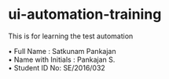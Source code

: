 # ui-automation-training
 This is for learning the test automation
 
 
• Full Name : Satkunam Pankajan </br>
• Name with Initials : Pankajan S. </br>
• Student ID No: SE/2016/032

